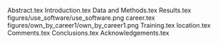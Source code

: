 Abstract.tex
Introduction.tex
Data and Methods.tex
Results.tex
figures/use_software/use_software.png
career.tex
figures/own_by_career1/own_by_career1.png
Training.tex
location.tex
Comments.tex
Conclusions.tex
Acknowledgements.tex